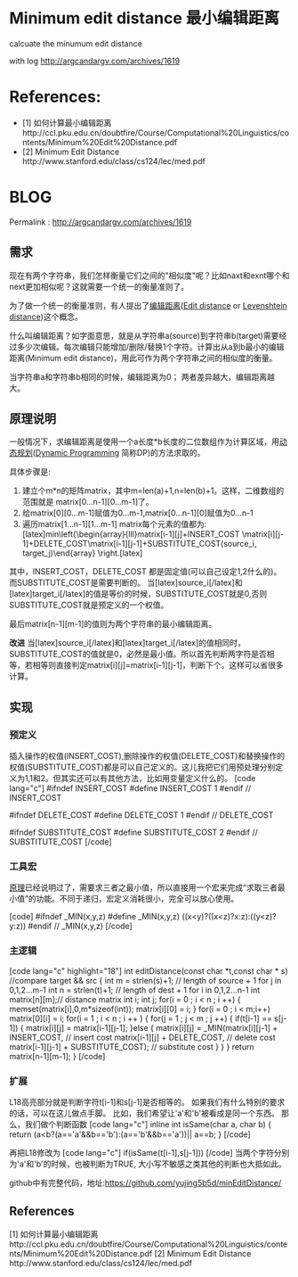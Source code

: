 Minimum edit distance 最小编辑距离
====================================================
calcuate the minumum edit distance

with log http://argcandargv.com/archives/1619


References:
====================================================
<ul>
<li>[1] 如何计算最小编辑距离 http://ccl.pku.edu.cn/doubtfire/Course/Computational%20Linguistics/contents/Minimum%20Edit%20Distance.pdf</li>
<li>[2] Minimum Edit Distance http://www.stanford.edu/class/cs124/lec/med.pdf</li>
</ul>

BLOG
====================================================
Permalink : http://argcandargv.com/archives/1619

<h2 id="h20">需求</h2>
现在有两个字符串，我们怎样衡量它们之间的"相似度"呢？比如naxt和exnt哪个和next更加相似呢？这就需要一个统一的衡量准则了。

为了做一个统一的衡量准则，有人提出了<a href="http://zh.wikipedia.org/wiki/%E7%B7%A8%E8%BC%AF%E8%B7%9D%E9%9B%A2" title="编辑距离">编辑距离</a>(<a href="http://en.wikipedia.org/wiki/Edit_distance" title="Edit distance">Edit distance</a> or <a href="http://en.wikipedia.org/wiki/Levenshtein_distance" titie="Levenshtein distance">Levenshtein distance</a>)这个概念。

什么叫编辑距离？如字面意思，就是从字符串a(source)到字符串b(target)需要经过多少次编辑。每次编辑只能增加/删除/替换1个字符。计算出从a到b最小的编辑距离(Minimum edit distance)，用此可作为两个字符串之间的相似度的衡量。

当字符串a和字符串b相同的时候，编辑距离为0；
两者差异越大，编辑距离越大。

<h2 id="h21">原理说明</h2>
一般情况下，求编辑距离是使用一个a长度*b长度的二位数组作为计算区域，用<a href="http://zh.wikipedia.org/wiki/%E5%8A%A8%E6%80%81%E8%A7%84%E5%88%92" title="动态规划">动态规划</a>(<a href="http://en.wikipedia.org/wiki/Dynamic_programming">Dynamic Programming</a> 简称DP)的方法求取的。

具体步骤是:
1. 建立个m*n的矩阵matrix，其中m=len(a)+1,n=len(b)+1。这样，二维数组的范围就是 matrix[0...n-1][0...m-1]了。
2. 给matrix[0][0...m-1]赋值为0...m-1,matrix[0...n-1][0]赋值为0...n-1
3. 遍历matrix[1...n-1][1...m-1]
matrix每个元素的值都为:<a id="getmin"/>
[latex]min\left\{\begin{array}{lll}matrix[i-1][j]+INSERT\_COST \\matrix[i][j-1]+DELETE\_COST\\matrix[i-1][j-1]+SUBSTITUTE\_COST(source_i, target_j)\end{array} \right.[latex]

其中，INSERT_COST，DELETE_COST 都是固定值(可以自己设定1,2什么的)。
而SUBSTITUTE_COST是需要判断的。
当[latex]source_i[/latex]和[latex]target_i[/latex]的值是等价的时候，SUBSTITUTE_COST就是0,否则SUBSTITUTE_COST就是预定义的一个权值。

最后matrix[n-1][m-1]的值则为两个字符串的最小编辑距离。

<strong>改进</strong>
当[latex]source_i[/latex]和[latex]target_i[/latex]的值相同时，SUBSTITUTE_COST的值就是0，必然是最小值。所以首先判断两字符是否相等，若相等则直接判定matrix[i][j]=matrix[i-1][j-1]，判断下个。这样可以省很多计算。


<h2 id="h22">实现</h2>
<h3 id="h30">预定义</h3>
插入操作的权值(INSERT_COST),删除操作的权值(DELETE_COST)和替换操作的权值(SUBSTITUTE_COST)都是可以自己定义的。这儿我把它们用预处理分别定义为1,1和2。但其实还可以有其他方法，比如用变量定义什么的。
[code lang="c"]
#ifndef INSERT_COST
#define INSERT_COST 1
#endif // INSERT_COST

#ifndef DELETE_COST
#define DELETE_COST 1
#endif // DELETE_COST

#ifndef SUBSTITUTE_COST 
#define SUBSTITUTE_COST 2
#endif // SUBSTITUTE_COST
[/code]

<h3 id="h31">工具宏</h3>
<a href="#getmin">原理</a>已经说明过了，需要求三者之最小值，所以直接用一个宏来完成“求取三者最小值”的功能。不同于递归，宏定义消耗很小，完全可以放心使用。

[code]
#ifndef _MIN(x,y,z)
#define _MIN(x,y,z) ((x<y)?((x<z)?x:z):((y<z)?y:z))
#endif // _MIN(x,y,z)
[/code]

<h3 id="h32">主逻辑</h3>
[code lang="c" highlight="18"]
int editDistance(const char *t,const char * s) //compare target && src
{
	int m = strlen(s)+1; // length of source + 1 for j in 0,1,2...m-1
	int n = strlen(t)+1; // length of dest + 1 for i in 0,1,2...n-1
	int matrix[n][m];// distance matrix
	int i;
	int j;
	for(i = 0 ; i < n ; i ++)
	{
		memset(matrix[i],0,m*sizeof(int));
		matrix[i][0] = i;
	}
	for(i = 0 ; i < m;i++) matrix[0][i] = i;
	for(i = 1 ; i < n ; i ++ )
	{
		for(j = 1 ; j < m ; j ++)
		{
			if(t[i-1] == s[j-1])
			{
				matrix[i][j] = matrix[i-1][j-1];
			}else
			{
				matrix[i][j] = _MIN(matrix[i][j-1] + INSERT_COST, // insert cost
						matrix[i-1][j] + DELETE_COST, // delete cost 
						matrix[i-1][j-1] + SUBSTITUTE_COST); // substitute cost
			}
		}
	}
	return matrix[n-1][m-1];
}
[/code]

<h3 id="h33">扩展</h3>

L18高亮部分就是判断字符t[i-1]和s[j-1]是否相等的。
如果我们有什么特别的要求的话，可以在这儿做点手脚。
比如，我们希望让'a'和'b'被看成是同一个东西。
那么，我们做个判断函数
[code lang="c"]
inline int isSame(char a, char b)
{
	return (a<b?(a=='a'&&b=='b'):(a=='b'&&b=='a'))|| a==b;
}
[/code]

再把L18修改为
[code lang="c"]
if(isSame(t[i-1],s[j-1]))
[/code]
当两个字符分别为'a'和'b'的时候，也被判断为TRUE,
大小写不敏感之类其他的判断也大抵如此。



github中有完整代码，地址:<a href="https://github.com/yujing5b5d/minEditDistance/" title="minEditDistance">https://github.com/yujing5b5d/minEditDistance/</a>


<h2>References</h2>
[1] 如何计算最小编辑距离 http://ccl.pku.edu.cn/doubtfire/Course/Computational%20Linguistics/contents/Minimum%20Edit%20Distance.pdf
[2] Minimum Edit Distance http://www.stanford.edu/class/cs124/lec/med.pdf
